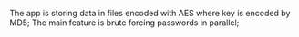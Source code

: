 The app is storing data in files encoded with AES where key is encoded by MD5;
The main feature is brute forcing passwords in parallel;